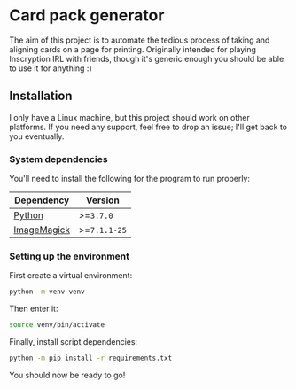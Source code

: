 # Card pack generator

The aim of this project is to automate the tedious process of taking and
aligning cards on a page for printing. Originally intended for playing
Inscryption IRL with friends, though it's generic enough you should be able
to use it for anything :)

## Installation

I only have a Linux machine, but this project should work on other platforms.
If you need any support, feel free to drop an issue; I'll get back to you
eventually.

### System dependencies

You'll need to install the following for the program to run properly:

| Dependency                                                 | Version      |
| ---------------------------------------------------------- | ------------ |
| [Python](https://www.python.org/downloads/)                | >=`3.7.0`    |
| [ImageMagick](https://imagemagick.org/script/download.php) | >=`7.1.1-25` |

### Setting up the environment

First create a virtual environment:
```bash
python -m venv venv
```

Then enter it:
```bash
source venv/bin/activate
```

Finally, install script dependencies:
```bash
python -m pip install -r requirements.txt
```

You should now be ready to go!
